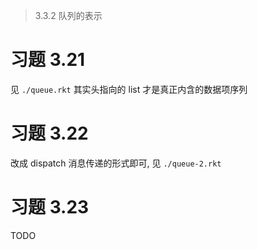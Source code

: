 > 3.3.2 队列的表示

# 习题 3.21

见 `./queue.rkt` 其实头指向的 list 才是真正内含的数据项序列

# 习题 3.22

改成 dispatch 消息传递的形式即可, 见 `./queue-2.rkt`

# 习题 3.23

TODO
